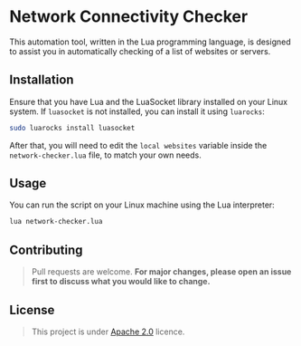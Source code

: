 # Network Connectivity Checker
This automation tool, written in the Lua programming language, is designed to assist you in automatically checking of a list of websites or servers.

## Installation
Ensure that you have Lua and the LuaSocket library installed on your Linux system. If `luasocket` is not installed, you can install it using `luarocks`:

```bash
sudo luarocks install luasocket

```
After that, you will need to edit the `local websites` variable inside the `network-checker.lua` file, to match your own needs.

## Usage
You can run the script on your Linux machine using the Lua interpreter:
```Bash
lua network-checker.lua
```

## Contributing

>Pull requests are welcome. **For major changes, please open an issue first
to discuss what you would like to change.**


## License

>This project is under [Apache 2.0](https://choosealicense.com/licenses/apache-2.0/) licence.
